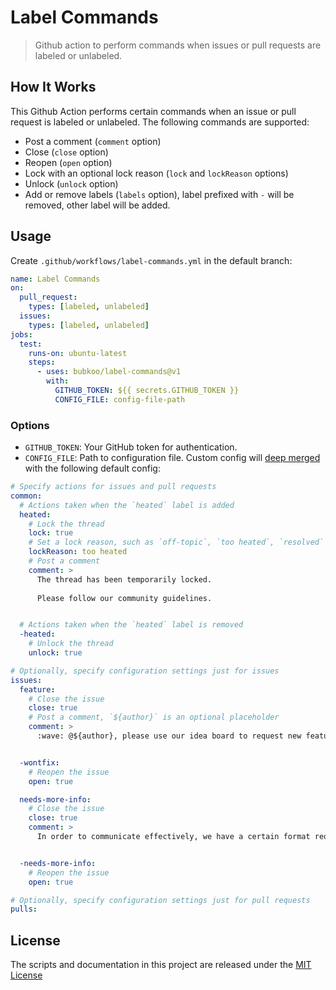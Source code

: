# Label Commands

> Github action to perform commands when issues or pull requests are labeled or unlabeled.

## How It Works

This Github Action performs certain commands when an issue or pull request is labeled or unlabeled. The following commands are supported:

- Post a comment (`comment` option)
- Close (`close` option)
- Reopen (`open` option)
- Lock with an optional lock reason (`lock` and `lockReason` options)
- Unlock (`unlock` option)
- Add or remove labels (`labels` option), label prefixed with `-` will be removed, other label will be added.

## Usage

Create `.github/workflows/label-commands.yml` in the default branch:

```yaml
name: Label Commands
on:
  pull_request:
    types: [labeled, unlabeled]
  issues:
    types: [labeled, unlabeled]
jobs:
  test:
    runs-on: ubuntu-latest
    steps:
      - uses: bubkoo/label-commands@v1
        with:
          GITHUB_TOKEN: ${{ secrets.GITHUB_TOKEN }}
          CONFIG_FILE: config-file-path
```

### Options

- `GITHUB_TOKEN`: Your GitHub token for authentication.
- `CONFIG_FILE`: Path to configuration file. Custom config will [deep merged](https://lodash.com/docs/4.17.15#merge) with the following default config:

```yml
# Specify actions for issues and pull requests
common:
  # Actions taken when the `heated` label is added
  heated:
    # Lock the thread
    lock: true
    # Set a lock reason, such as `off-topic`, `too heated`, `resolved` or `spam`
    lockReason: too heated
    # Post a comment
    comment: >
      The thread has been temporarily locked.
      
      Please follow our community guidelines.


  # Actions taken when the `heated` label is removed
  -heated:
    # Unlock the thread
    unlock: true

# Optionally, specify configuration settings just for issues
issues:
  feature:
    # Close the issue
    close: true
    # Post a comment, `${author}` is an optional placeholder
    comment: >
      :wave: @${author}, please use our idea board to request new features.


  -wontfix:
    # Reopen the issue
    open: true

  needs-more-info:
    # Close the issue
    close: true
    comment: >
      In order to communicate effectively, we have a certain format requirement for the issue, your issue is automatically closed because there is no recurring step or reproducible warehouse, and will be REOPEN after the offer.


  -needs-more-info:
    # Reopen the issue
    open: true

# Optionally, specify configuration settings just for pull requests
pulls:
```

## License

The scripts and documentation in this project are released under the [MIT License](LICENSE)
